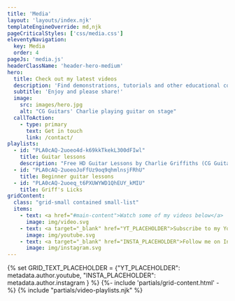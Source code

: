 ```yaml
---
title: 'Media'
layout: 'layouts/index.njk'
templateEngineOverride: md,njk
pageCriticalStyles: ['css/media.css']
eleventyNavigation:
  key: Media
  order: 4
pageJs: 'media.js'
headerClassName: 'header-hero-medium'
hero:
  title: Check out my latest videos
  description: 'Find demonstrations, tutorials and other educational content.'
  subtitle: 'Enjoy and please share!'
  image:
    src: images/hero.jpg
    alt: "CG Guitars' Charlie playing guitar on stage"
  callToAction:
    - type: primary
      text: Get in touch
      link: /contact/
playlists:
  - id: "PLA0cAQ-2uoeo4d-k69kkTkekL300dFIwl"
    title: Guitar lessons
    description: "Free HD Guitar Lessons by Charlie Griffiths (CG Guitar)"
  - id: "PLA0cAQ-2uoeoJoFfUz9oq9qhmlnsjFRhU"
    title: Beginner guitar lessons
  - id: "PLA0cAQ-2uoeq_t6PXUWYWD1QhEUY_kMIU"
    title: Griff's Licks
gridContent:
  class: "grid-small contained small-list"
  items:
    - text: <a href="#main-content">Watch some of my videos below</a>
      image: img/video.svg
    - text: <a target="_blank" href="YT_PLACEHOLDER">Subscribe to my YouTube channel</a>
      image: img/youtube.svg
    - text: <a target="_blank" href="INSTA_PLACEHOLDER">Follow me on Instagram</a>
      image: img/instagram.svg
---
```


{% set GRID_TEXT_PLACEHOLDER = {"YT_PLACEHOLDER": metadata.author.youtube, "INSTA_PLACEHOLDER": metadata.author.instagram } %}
{%- include 'partials/grid-content.html' -%}
{% include "partials/video-playlists.njk" %}